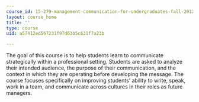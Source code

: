 ```yaml
---
course_id: 15-279-management-communication-for-undergraduates-fall-2012
layout: course_home
title: ''
type: course
uid: a57412ed567231f97d63b5c631f7a23b

---
```

The goal of this course is to help students learn to communicate strategically within a professional setting. Students are asked to analyze their intended audience, the purpose of their communication, and the context in which they are operating before developing the message. The course focuses specifically on improving students’ ability to write, speak, work in a team, and communicate across cultures in their roles as future managers.

